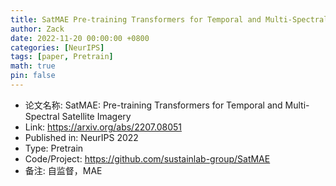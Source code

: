 ```yaml
---
title: SatMAE Pre-training Transformers for Temporal and Multi-Spectral Satellite Imagery
author: Zack
date: 2022-11-20 00:00:00 +0800
categories: [NeurIPS]
tags: [paper, Pretrain]
math: true
pin: false
---
```

- 论文名称: SatMAE: Pre-training Transformers for Temporal and Multi-Spectral Satellite Imagery
- Link: https://arxiv.org/abs/2207.08051
- Published in: NeurIPS 2022
- Type: Pretrain
- Code/Project: https://github.com/sustainlab-group/SatMAE
- 备注: 自监督，MAE
